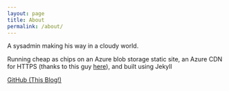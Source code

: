 ```yaml
---
layout: page
title: About
permalink: /about/
---
```


A sysadmin making his way in a cloudy world.

Running cheap as chips on an Azure blob storage static site, an Azure CDN for HTTPS (thanks to this guy [here](https://arlanblogs.alvarnet.com/hosting-an-ssl-custom-domain-static-website-in-azure-storage-account/)), and built using Jekyll

[GitHub (This Blog!)](https://github.com/iaingblack/rootisgod)